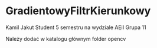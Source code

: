 # GradientowyFiltrKierunkowy
Kamil Jakut 
Student 5 semestru na wydziale AEiI
Grupa 11

Należy dodać w katalogu głównym folder opencv